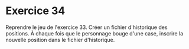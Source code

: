 # Exercice 34

Reprendre le jeu de l'exercice 33. Créer un fichier d'historique des positions. À chaque fois que le personnage bouge d'une case, inscrire la nouvelle position dans le fichier d'historique.
